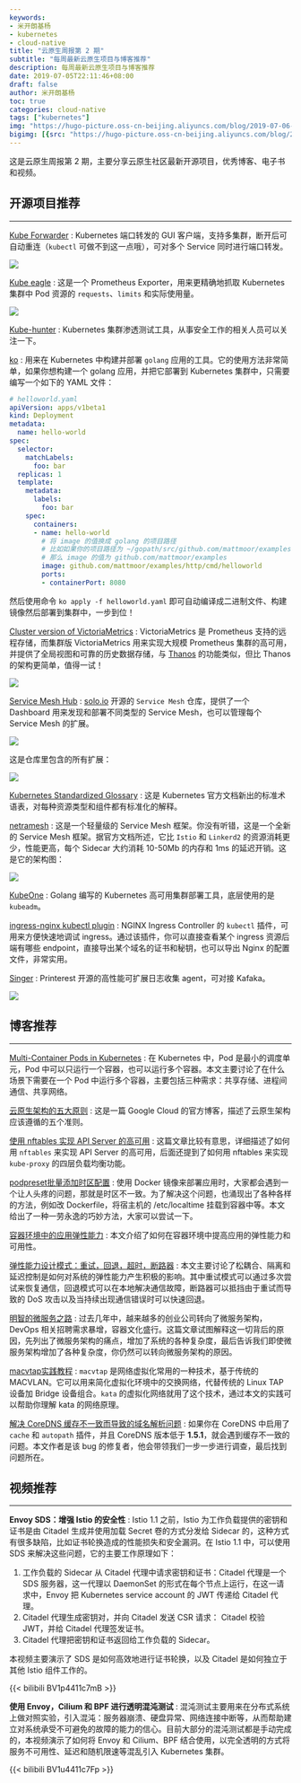 ```yaml
---
keywords:
- 米开朗基杨
- kubernetes
- cloud-native
title: "云原生周报第 2 期"
subtitle: "每周最新云原生项目与博客推荐"
description: 每周最新云原生项目与博客推荐
date: 2019-07-05T22:11:46+08:00
draft: false
author: 米开朗基杨
toc: true
categories: cloud-native
tags: ["kubernetes"]
img: "https://hugo-picture.oss-cn-beijing.aliyuncs.com/blog/2019-07-06-071216.jpg"
bigimg: [{src: "https://hugo-picture.oss-cn-beijing.aliyuncs.com/blog/2019-04-27-080627.jpg"}]
---
```


这是云原生周报第 2 期，主要分享云原生社区最新开源项目，优秀博客、电子书和视频。

## 开源项目推荐

----

[Kube Forwarder](https://kube-forwarder.pixelpoint.io/) : Kubernetes 端口转发的 GUI 客户端，支持多集群，断开后可自动重连（`kubectl` 可做不到这一点哦），可对多个 Service 同时进行端口转发。

![](https://jsd.onmicrosoft.cn/gh/yangchuansheng/imghosting6@main/uPic/2019-07-04-131408.jpg)

[Kube eagle](https://github.com/cloudworkz/kube-eagle) : 这是一个 Prometheus Exporter，用来更精确地抓取 Kubernetes 集群中 Pod 资源的 `requests`、`limits` 和实际使用量。

![](https://jsd.onmicrosoft.cn/gh/yangchuansheng/imghosting6@main/uPic/2019-07-04-132825.jpg)

[Kube-hunter](https://github.com/aquasecurity/kube-hunter) : Kubernetes 集群渗透测试工具，从事安全工作的相关人员可以关注一下。

[ko](https://github.com/google/ko) : 用来在 Kubernetes 中构建并部署 `golang` 应用的工具。它的使用方法非常简单，如果你想构建一个 golang 应用，并把它部署到 Kubernetes 集群中，只需要编写一个如下的 YAML 文件：

```yaml
# helloworld.yaml
apiVersion: apps/v1beta1
kind: Deployment
metadata:
  name: hello-world
spec:
  selector:
    matchLabels:
      foo: bar
  replicas: 1
  template:
    metadata:
      labels:
        foo: bar
    spec:
      containers:
      - name: hello-world
        # 将 image 的值换成 golang 的项目路径
        # 比如如果你的项目路径为 ~/gopath/src/github.com/mattmoor/examples
        # 那么 image 的值为 github.com/mattmoor/examples
        image: github.com/mattmoor/examples/http/cmd/helloworld
        ports:
        - containerPort: 8080
```

然后使用命令 `ko apply -f helloworld.yaml` 即可自动编译成二进制文件、构建镜像然后部署到集群中，一步到位！

[Cluster version of VictoriaMetrics](https://github.com/VictoriaMetrics/VictoriaMetrics/tree/cluster) : VictoriaMetrics 是 Prometheus 支持的远程存储，而集群版 VictoriaMetrics 用来实现大规模 Prometheus 集群的高可用，并提供了全局视图和可靠的历史数据存储，与 [Thanos](https://github.com/improbable-eng/thanos) 的功能类似，但比 Thanos 的架构更简单，值得一试！

![](https://jsd.onmicrosoft.cn/gh/yangchuansheng/imghosting6@main/uPic/2019-07-04-150300.jpg)

[Service Mesh Hub](https://github.com/solo-io/service-mesh-hub) : [solo.io](https://www.solo.io/) 开源的 `Service Mesh` 仓库，提供了一个 Dashboard 用来发现和部署不同类型的 Service Mesh，也可以管理每个 Service Mesh 的扩展。

![](https://jsd.onmicrosoft.cn/gh/yangchuansheng/imghosting6@main/uPic/2019-07-04-152250.png)

这是仓库里包含的所有扩展：

![](https://jsd.onmicrosoft.cn/gh/yangchuansheng/imghosting6@main/uPic/2019-07-04-152233.png)

[Kubernetes Standardized Glossary](https://kubernetes.io/docs/reference/glossary/) : 这是 Kubernetes 官方文档新出的标准术语表，对每种资源类型和组件都有标准化的解释。

[netramesh](https://github.com/avito-tech/netramesh) : 这是一个轻量级的 Service Mesh 框架。你没有听错，这是一个全新的 Service Mesh 框架。据官方文档所述，它比 `Istio` 和 `Linkerd2` 的资源消耗更少，性能更高，每个 Sidecar 大约消耗 10-50Mb 的内存和 1ms 的延迟开销。这是它的架构图：

![](https://jsd.onmicrosoft.cn/gh/yangchuansheng/imghosting6@main/uPic/2019-07-04-154128.jpg)

[KubeOne](https://github.com/kubermatic/kubeone) : Golang 编写的 Kubernetes 高可用集群部署工具，底层使用的是 `kubeadm`。

[ingress-nginx kubectl plugin](https://kubernetes.github.io/ingress-nginx/kubectl-plugin/) : NGINX Ingress Controller 的 `kubectl` 插件，可用来方便快速地调试 ingress。通过该插件，你可以直接查看某个 ingress 资源后端有哪些 endpoint，直接导出某个域名的证书和秘钥，也可以导出 Nginx 的配置文件，非常实用。

[Singer](https://github.com/pinterest/singer) : Printerest 开源的高性能可扩展日志收集 agent，可对接 Kafaka。

![](https://jsd.onmicrosoft.cn/gh/yangchuansheng/imghosting6@main/uPic/2019-07-05-075333.jpg)

## 博客推荐

----

[Multi-Container Pods in Kubernetes](https://linchpiner.github.io/k8s-multi-container-pods.html) : 在 Kubernetes 中，Pod 是最小的调度单元，Pod 中可以只运行一个容器，也可以运行多个容器。本文主要讨论了在什么场景下需要在一个 Pod 中运行多个容器，主要包括三种需求：共享存储、进程间通信、共享网络。

[云原生架构的五大原则](https://cloud.google.com/blog/products/application-development/5-principles-for-cloud-native-architecture-what-it-is-and-how-to-master-it) : 这是一篇 Google Cloud 的官方博客，描述了云原生架构应该遵循的五个准则。

[使用 nftables 实现 API Server 的高可用](https://thebsdbox.co.uk/2019/06/20/Balancing-the-API-Server-with-nftables/) : 这篇文章比较有意思，详细描述了如何用 `nftables` 来实现 API Server 的高可用，后面还提到了如何用 nftables 来实现 `kube-proxy` 的四层负载均衡功能。

[podpreset批量添加时区配置](https://www.li-rui.top/2019/06/20/kubernetes/podpreset%E6%89%B9%E9%87%8F%E6%B7%BB%E5%8A%A0%E6%97%B6%E5%8C%BA%E9%85%8D%E7%BD%AE/) : 使用 Docker 镜像来部署应用时，大家都会遇到一个让人头疼的问题，那就是时区不一致。为了解决这个问题，也涌现出了各种各样的方法，例如改 Dockerfile，将宿主机的 /etc/localtime 挂载到容器中等。本文给出了一种一劳永逸的巧妙方法，大家可以尝试一下。

[容器环境中的应用弹性能力](https://medium.com/@trevor00/application-resiliency-in-a-containerized-environment-b5e42120ae1) : 本文介绍了如何在容器环境中提高应用的弹性能力和可用性。

[弹性能力设计模式：重试，回退，超时，断路器](https://blog.codecentric.de/en/2019/06/resilience-design-patterns-retry-fallback-timeout-circuit-breaker/) : 本文主要讨论了松耦合、隔离和延迟控制是如何对系统的弹性能力产生积极的影响。其中重试模式可以通过多次尝试来恢复通信，回退模式可以在本地解决通信故障，断路器可以抵挡由于重试而导致的 DoS 攻击以及当持续出现通信错误时可以快速回退。

[明智的微服务之路](http://www.javiercasas.com/articles/sensible-steps-to-microservices) : 过去几年中，越来越多的创业公司转向了微服务架构，DevOps 相关招聘需求暴增，容器文化盛行。这篇文章试图解释这一切背后的原因，先列出了微服务架构的痛点，增加了系统的各种复杂度，最后告诉我们即使微服务架构增加了各种复杂度，你仍然可以转向微服务架构的原因。

[macvtap实践教程](https://sealyun.com/post/macvtap/) : `macvtap` 是网络虚拟化常用的一种技术，基于传统的 MACVLAN。它可以用来简化虚拟化环境中的交换网络，代替传统的 Linux TAP 设备加 Bridge 设备组合。`kata` 的虚拟化网络就用了这个技术，通过本文的实践可以帮助你理解 kata 的网络原理。

[解决 CoreDNS 缓存不一致而导致的域名解析问题](https://discover.curve.app/a/mind-of-a-problem-solver) : 如果你在 CoreDNS 中启用了 `cache` 和 `autopath` 插件，并且 CoreDNS 版本低于 **1.5.1**，就会遇到缓存不一致的问题。本文作者是该 bug 的修复者，他会带领我们一步一步进行调查，最后找到问题所在。

## 视频推荐

----

**Envoy SDS：增强 Istio 的安全性** : Istio 1.1 之前，Istio 为工作负载提供的密钥和证书是由 Citadel 生成并使用加载 Secret 卷的方式分发给 Sidecar 的，这种方式有很多缺陷，比如证书轮换造成的性能损失和安全漏洞。在 Istio 1.1 中，可以使用 SDS 来解决这些问题，它的主要工作原理如下：

1. 工作负载的 Sidecar 从 Citadel 代理中请求密钥和证书：Citadel 代理是一个 SDS 服务器，这一代理以 DaemonSet 的形式在每个节点上运行，在这一请求中，Envoy 把 Kubernetes service account 的 JWT 传递给 Citadel 代理。
2. Citadel 代理生成密钥对，并向 Citadel 发送 CSR 请求： Citadel 校验 JWT，并给 Citadel 代理签发证书。
3. Citadel 代理把密钥和证书返回给工作负载的 Sidecar。

本视频主要演示了 SDS 是如何高效地进行证书轮换，以及 Citadel 是如何独立于其他 Istio 组件工作的。

{{< bilibili BV1p4411c7mB >}}

**使用 Envoy，Cilium 和 BPF 进行透明混沌测试** : 混沌测试主要用来在分布式系统上做对照实验，引入混沌：服务器崩溃、硬盘异常、网络连接中断等，从而帮助建立对系统承受不可避免的故障的能力的信心。目前大部分的混沌测试都是手动完成的，本视频演示了如何将 Envoy 和 Cilium、BPF 结合使用，以完全透明的方式将服务不可用性、延迟和随机限速等混乱引入 Kubernetes 集群。

{{< bilibili BV1u4411c7Fp >}}

